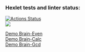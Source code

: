 ### Hexlet tests and linter status:
[![Actions Status](https://github.com/NeoSolutiion1998/php-project-lvl1/workflows/hexlet-check/badge.svg)](https://github.com/NeoSolution1998/php-project-lvl1/actions)
<br />
<a href="https://codeclimate.com/github/NeoSolution1998/php-project-lvl1/maintainability"><img src="https://api.codeclimate.com/v1/badges/879f643599075bb62e7f/maintainability" /></a>

<a target="_blank" href="https://asciinema.org/a/YNTqDPmUFIi5e1mpk5T94rRSs">Demo Brain-Even<a>
<br />
<a target="_blank" href="https://asciinema.org/a/442075">Demo Brain-Calc<a>
<br />
<a target="_blank" href="https://asciinema.org/a/rA0EbjNdkcU4biDSop6f6EiGa">Demo Brain-Gcd<a>

